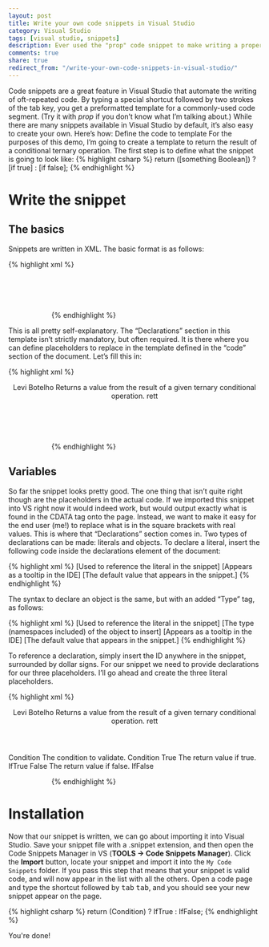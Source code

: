 ```yaml
---
layout: post
title: Write your own code snippets in Visual Studio
category: Visual Studio
tags: [visual studio, snippets]
description: Ever used the "prop" code snippet to make writing a property easier? Learn how to create your own custom snippets in Visual Studio.
comments: true
share: true
redirect_from: "/write-your-own-code-snippets-in-visual-studio/"
---
```

Code snippets are a great feature in Visual Studio that automate the writing of oft-repeated code. By typing a special shortcut followed by two strokes of the tab key, you get a preformatted template for a commonly-used code segment. (Try it with *prop* if you don’t know what I’m talking about.)
While there are many snippets available in Visual Studio by default, it’s also easy to create your own. Here’s how:
Define the code to template
For the purposes of this demo, I’m going to create a template to return the result of a conditional ternary operation. The first step is to define what the snippet is going to look like:
<a id="more"></a><a id="more-952"></a>
{% highlight csharp %}
return ([something Boolean]) ? [if true] : [if false];
{% endhighlight %}

# Write the snippet

## The basics

Snippets are written in XML. The basic format is as follows:

{% highlight xml %}
<?xml version="1.0" encoding="utf-8" ?>
<CodeSnippets xmlns="http://schemas.microsoft.com/VisualStudio/2005/CodeSnippet">
    <CodeSnippet Format="1.0.0">
        <Header>
            <Title></Title>
            <Author></Author>
            <Description></Description>
            <Shortcut></Shortcut>
        </Header>
        <Snippet>
            <Declarations>
                <!-- This section is optional. -->
            </Declarations>
            <Code Language="csharp">
                <![CDATA[ CODE GOES HERE ]]>
            </Code>
        </Snippet>
    </CodeSnippet>
</CodeSnippets>
{% endhighlight %}

This is all pretty self-explanatory. The “Declarations” section in this template isn’t strictly mandatory, but often required. It is there where you can define placeholders to replace in the template defined in the “code” section of the document. Let’s fill this in:

{% highlight xml %}
<?xml version="1.0" encoding="utf-8" ?>
<CodeSnippets xmlns="http://schemas.microsoft.com/VisualStudio/2005/CodeSnippet">
    <CodeSnippet Format="1.0.0">
        <Header>
            <Title>Return Ternary Conditional</Title>
            <Author>Levi Botelho</Author>
            <Description>
                Returns a value from the result of a given ternary conditional operation.
            </Description>
            <Shortcut>rett</Shortcut>
        </Header>
        <Snippet>
            <Declarations>
                <!-- This section is optional. -->
            </Declarations>
            <Code Language="csharp">
                <![CDATA[return ([something Boolean]) ? [if true] : [if false];]]>
            </Code>
        </Snippet>
    </CodeSnippet>
</CodeSnippets>
{% endhighlight %}

## Variables

So far the snippet looks pretty good. The one thing that isn’t quite right though are the placeholders in the actual code. If we imported this snippet into VS right now it would indeed work, but would output exactly what is found in the CDATA tag onto the page. Instead, we want to make it easy for the end user (me!) to replace what is in the square brackets with real values. This is where that “Declarations” section comes in.
Two types of declarations can be made: literals and objects.
To declare a literal, insert the following code inside the declarations element of the document:

{% highlight xml %}
<ID>[Used to reference the literal in the snippet]</ID>
<ToolTip>[Appears as a tooltip in the IDE]</ToolTip>
<Default>[The default value that appears in the snippet.]</Default>
{% endhighlight %}

The syntax to declare an object is the same, but with an added “Type” tag, as follows:

{% highlight xml %}
<ID>[Used to reference the literal in the snippet]</ID>
<Type>[The type (namespaces included) of the object to insert]</Type>
<ToolTip>[Appears as a tooltip in the IDE]</ToolTip>
<Default>[The default value that appears in the snippet.]</Default>
{% endhighlight %}

To reference a declaration, simply insert the ID anywhere in the snippet, surrounded by dollar signs. For our snippet we need to provide declarations for our three placeholders. I’ll go ahead and create the three literal placeholders.

{% highlight xml %}
<?xml version="1.0" encoding="utf-8" ?>
<CodeSnippets xmlns="http://schemas.microsoft.com/VisualStudio/2005/CodeSnippet">
    <CodeSnippet Format="1.0.0">
        <Header>
            <Title>Return Ternary Conditional</Title>
            <Author>Levi Botelho</Author>
            <Description>
                Returns a value from the result of a given ternary conditional operation.
            </Description>
            <Shortcut>rett</Shortcut>
        </Header>
        <Snippet>
            <Declarations>
                <Literal>
                    <ID>Condition</ID>
                    <ToolTip>The condition to validate.</ToolTip>
                    <Default>Condition</Default>
                </Literal>
                <Literal>
                    <ID>True</ID>
                    <ToolTip>The return value if true.</ToolTip>
                    <Default>IfTrue</Default>
                </Literal>
                <Literal>
                    <ID>False</ID>
                    <ToolTip>The return value if false.</ToolTip>
                    <Default>IfFalse</Default>
                </Literal>
            </Declarations>
            <Code Language="csharp">
                <![CDATA[return ($Condition$) ? $True$ : $False$;]]>
            </Code>
        </Snippet>
    </CodeSnippet>
</CodeSnippets>
{% endhighlight %}

# Installation

Now that our snippet is written, we can go about importing it into Visual Studio. Save your snippet file with a .snippet extension, and then open the Code Snippets Manager in VS (**TOOLS -> Code Snippets Manager**). Click the **Import** button, locate your snippet and import it into the `My Code Snippets` folder. If you pass this step that means that your snippet is valid code, and will now appear in the list with all the others. Open a code page and type the shortcut followed by <kbd>tab</kbd> <kbd>tab</kbd>, and you should see your new snippet appear on the page.

{% highlight csharp %}
return (Condition) ? IfTrue : IfFalse;
{% endhighlight %}

You're done!


